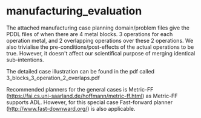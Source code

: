 # manufacturing_evaluation
The attached manufacturing case planning domain/problem files give the PDDL files of when there are 4 metal blocks. 3 operations for each operation metal, and 2 overlapping operations over these 2 operations. We also trivialise the pre-conditions/post-effects of the actual operations to be true. However, it doesn't affect our scientifical purpose of merging identical sub-intentions.

The detailed case illustration can be found in the pdf called 3_blocks_3_operation_2_overlaps.pdf

Recommended planners for the general cases is Metric-FF (https://fai.cs.uni-saarland.de/hoffmann/metric-ff.html) as Metric-FF supports ADL.
However, for this special case Fast-forward planner (http://www.fast-downward.org/) is also applicable.
